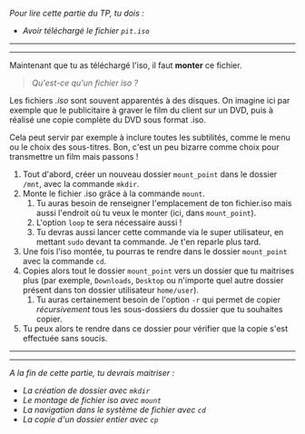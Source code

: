 _Pour lire cette partie du TP, tu dois :_

- _Avoir téléchargé le fichier `pit.iso`_

---

---

Maintenant que tu as téléchargé l'iso, il faut **monter** ce fichier.

> _Qu'est-ce qu'un fichier iso ?_

Les fichiers _.iso_ sont souvent apparentés à des disques. On imagine ici par exemple que le publicitaire à graver le film du client sur un DVD, puis à réalisé une copie complète du DVD sous format .iso.

Cela peut servir par exemple à inclure toutes les subtilités, comme le menu ou le choix des sous-titres. Bon, c'est un peu bizarre comme choix pour transmettre un film mais passons !

1. Tout d'abord, créer un nouveau dossier `mount_point` dans le dossier `/mnt`, avec la commande `mkdir`.
2. Monte le fichier .iso grâce à la commande `mount`.
   1. Tu auras besoin de renseigner l'emplacement de ton fichier.iso mais aussi l'endroit où tu veux le monter (ici, dans `mount_point`).
   2. L'option `loop` te sera nécessaire aussi !
   3. Tu devras aussi lancer cette commande via le super utilisateur, en mettant `sudo` devant ta commande. Je t'en reparle plus tard.
3. Une fois l'iso montée, tu pourras te rendre dans le dossier `mount_point` avec la commande `cd`.
4. Copies alors tout le dossier `mount_point` vers un dossier que tu maitrises plus (par exemple, `Downloads`, `Desktop` ou n'importe quel autre dossier présent dans ton dossier utilisateur `home/user`).
   1. Tu auras certainement besoin de l'option `-r` qui permet de copier _récursivement_ tous les sous-dossiers du dossier que tu souhaites copier.
5. Tu peux alors te rendre dans ce dossier pour vérifier que la copie s'est effectuée sans soucis.

---

---

_A la fin de cette partie, tu devrais maitriser :_

- _La création de dossier avec `mkdir`_
- _Le montage de fichier iso avec `mount`_
- _La navigation dans le système de fichier avec `cd`_
- _La copie d'un dossier entier avec `cp`_
